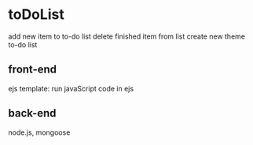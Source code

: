 # toDoList
add new item to to-do list
delete finished item from list
create new theme to-do list

## front-end 
ejs template: run javaScript code in ejs

## back-end
node.js, mongoose
